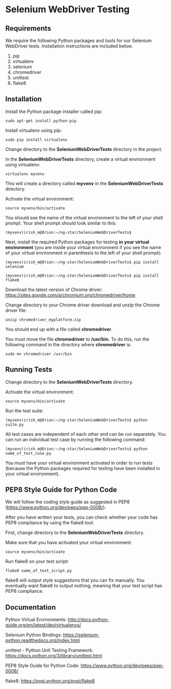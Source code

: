 # Selenium WebDriver Testing

## Requirements
We require the following Python packages and tools for our Selenium WebDriver tests. Installation instructions are included below.

1. pip
2. virtualenv
3. selenium
4. chromedriver
5. unittest
6. flake8

## Installation

Install the Python package installer called pip:

    sudo apt-get install python-pip

Install virtualenv using pip:

    sudo pip install virtualenv

Change directory to the **SeleniumWebDriverTests** directory in the project.

In the **SeleniumWebDriverTests** directory, create a virtual environment using virtualenv:

    virtualenv myvenv

This will create a directory called **myvenv** in the **SeleniumWebDriverTests** directory.

Activate the virtual environment:

    source myvenv/bin/activate

You should see the name of the virtual environment to the left of your shell prompt. Your shell prompt should look similar to this:

`(myvenv)irish_m@Orion:~/ng-star/SeleniumWebDriverTests$`

Next, install the required Python packages for testing **in your virtual environment** (you are inside your virtual environment if you see the name of your virtual environment in parenthesis to the left of your shell prompt):

    (myvenv)irish_m@Orion:~/ng-star/SeleniumWebDriverTests$ pip install selenium

    (myvenv)irish_m@Orion:~/ng-star/SeleniumWebDriverTests$ pip install flake8

Download the latest version of Chrome driver:
https://sites.google.com/a/chromium.org/chromedriver/home

Change directory to your Chrome driver download and unzip the Chrome driver file:

    unzip chromedriver_myplatform.zip

You should end up with a file called **chromedriver**.

You must move the file **chromedriver** to **/usr/bin**. To do this, run the following command in the directory where **chromedriver** is:

    sudo mv chromedriver /usr/bin

## Running Tests

Change directory to the **SeleniumWebDriverTests** directory.

Activate the virtual environment:

    source myvenv/bin/activate

Run the test suite:

    (myvenv)irish_m@Orion:~/ng-star/SeleniumWebDriverTests$ python suite.py

All test cases are independent of each other and can be run separately. You can run an individual test case by running the following command:

    (myvenv)irish_m@Orion:~/ng-star/SeleniumWebDriverTests$ python name_of_test_case.py

You must have your virtual environment activated in order to run tests (because the Python packages required for testing have been installed in your virtual environment).

## PEP8 Style Guide for Python Code

We will follow the coding style guide as suggested in PEP8 (https://www.python.org/dev/peps/pep-0008/).

After you have written your tests, you can check whether your code has PEP8 compliance by using the flake8 tool.

First, change directory to the **SeleniumWebDriverTests** directory.

Make sure that you have activated your virtual environment:

    source myvenv/bin/activate

Run flake8 on your test script:

    flake8 name_of_test_script.py

flake8 will output style suggestions that you can fix manually. You eventually want flake8 to output nothing, meaning that your test script has PEP8 compliance.
    
## Documentation

Python Virtual Environments:
http://docs.python-guide.org/en/latest/dev/virtualenvs/

Selenium Python Bindings:
https://selenium-python.readthedocs.org/index.html

unittest - Python Unit Testing Framework:
https://docs.python.org/3/library/unittest.html

PEP8 Style Guide for Python Code:
https://www.python.org/dev/peps/pep-0008/

flake8:
https://pypi.python.org/pypi/flake8
